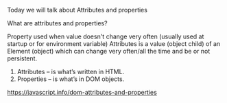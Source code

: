 Today we will talk about Attributes and properties

What are attributes and properties?

Property used when value doesn't change very often (usually used at startup or for environment variable) Attributes is a value (object child) of an Element (object) which can change very often/all the time and be or not persistent.

  1) Attributes – is what’s written in HTML.
  2) Properties – is what’s in DOM objects.

https://javascript.info/dom-attributes-and-properties
